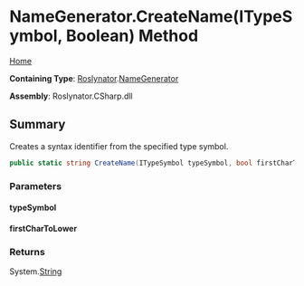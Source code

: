 # NameGenerator\.CreateName\(ITypeSymbol, Boolean\) Method <a name="_Top"></a>

[Home](../../../README.md)

**Containing Type**: [Roslynator](../../README.md#_Top)\.[NameGenerator](../README.md#_Top)

**Assembly**: Roslynator\.CSharp\.dll

## Summary

Creates a syntax identifier from the specified type symbol\.

```csharp
public static string CreateName(ITypeSymbol typeSymbol, bool firstCharToLower = false)
```

### Parameters

#### typeSymbol

#### firstCharToLower

### Returns

System\.[String](https://docs.microsoft.com/en-us/dotnet/api/system.string)

